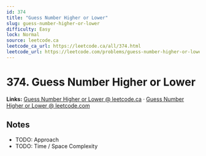 ```yaml
--- 
id: 374
title: "Guess Number Higher or Lower"
slug: guess-number-higher-or-lower
difficulty: Easy
lock: Normal
source: leetcode.ca
leetcode_ca_url: https://leetcode.ca/all/374.html
leetcode_url: https://leetcode.com/problems/guess-number-higher-or-lower/
---
```


# 374. Guess Number Higher or Lower

**Links:** [Guess Number Higher or Lower @ leetcode.ca](https://leetcode.ca/all/374.html) · [Guess Number Higher or Lower @ leetcode.com](https://leetcode.com/problems/guess-number-higher-or-lower/)

## Notes
- TODO: Approach
- TODO: Time / Space Complexity
